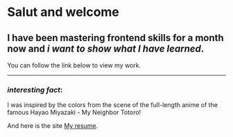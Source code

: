 # Salut and welcome 

## I have been mastering frontend skills for a month now and *i want to show what I have learned*.

You can follow the link below to view my work.
______________________________________________

### ***interesting fact***:
I was inspired by the colors from the scene of the full-length anime of the famous Hayao Miyazaki - My Neighbor Totoro!

And here is the site [My resume](https://shevmellow.github.io/Resume/ "you can do that too").
